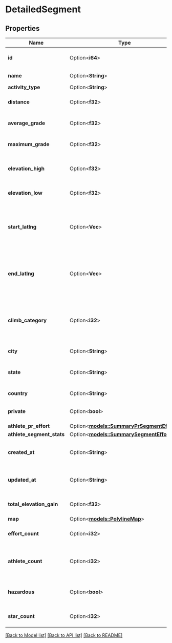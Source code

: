 # DetailedSegment

## Properties

Name | Type | Description | Notes
------------ | ------------- | ------------- | -------------
**id** | Option<**i64**> | The unique identifier of this segment | [optional]
**name** | Option<**String**> | The name of this segment | [optional]
**activity_type** | Option<**String**> |  | [optional]
**distance** | Option<**f32**> | The segment's distance, in meters | [optional]
**average_grade** | Option<**f32**> | The segment's average grade, in percents | [optional]
**maximum_grade** | Option<**f32**> | The segments's maximum grade, in percents | [optional]
**elevation_high** | Option<**f32**> | The segments's highest elevation, in meters | [optional]
**elevation_low** | Option<**f32**> | The segments's lowest elevation, in meters | [optional]
**start_latlng** | Option<**Vec<f32>**> | A pair of latitude/longitude coordinates, represented as an array of 2 floating point numbers. | [optional]
**end_latlng** | Option<**Vec<f32>**> | A pair of latitude/longitude coordinates, represented as an array of 2 floating point numbers. | [optional]
**climb_category** | Option<**i32**> | The category of the climb [0, 5]. Higher is harder ie. 5 is Hors catégorie, 0 is uncategorized in climb_category. | [optional]
**city** | Option<**String**> | The segments's city. | [optional]
**state** | Option<**String**> | The segments's state or geographical region. | [optional]
**country** | Option<**String**> | The segment's country. | [optional]
**private** | Option<**bool**> | Whether this segment is private. | [optional]
**athlete_pr_effort** | Option<[**models::SummaryPrSegmentEffort**](SummaryPRSegmentEffort.md)> |  | [optional]
**athlete_segment_stats** | Option<[**models::SummarySegmentEffort**](SummarySegmentEffort.md)> |  | [optional]
**created_at** | Option<**String**> | The time at which the segment was created. | [optional]
**updated_at** | Option<**String**> | The time at which the segment was last updated. | [optional]
**total_elevation_gain** | Option<**f32**> | The segment's total elevation gain. | [optional]
**map** | Option<[**models::PolylineMap**](PolylineMap.md)> |  | [optional]
**effort_count** | Option<**i32**> | The total number of efforts for this segment | [optional]
**athlete_count** | Option<**i32**> | The number of unique athletes who have an effort for this segment | [optional]
**hazardous** | Option<**bool**> | Whether this segment is considered hazardous | [optional]
**star_count** | Option<**i32**> | The number of stars for this segment | [optional]

[[Back to Model list]](../README.md#documentation-for-models) [[Back to API list]](../README.md#documentation-for-api-endpoints) [[Back to README]](../README.md)


